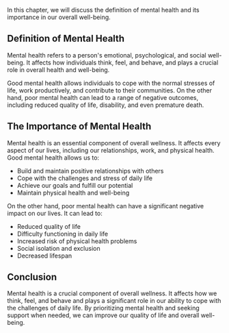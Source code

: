 
In this chapter, we will discuss the definition of mental health and its importance in our overall well-being.

Definition of Mental Health
---------------------------

Mental health refers to a person's emotional, psychological, and social well-being. It affects how individuals think, feel, and behave, and plays a crucial role in overall health and well-being.

Good mental health allows individuals to cope with the normal stresses of life, work productively, and contribute to their communities. On the other hand, poor mental health can lead to a range of negative outcomes, including reduced quality of life, disability, and even premature death.

The Importance of Mental Health
-------------------------------

Mental health is an essential component of overall wellness. It affects every aspect of our lives, including our relationships, work, and physical health. Good mental health allows us to:

* Build and maintain positive relationships with others
* Cope with the challenges and stress of daily life
* Achieve our goals and fulfill our potential
* Maintain physical health and well-being

On the other hand, poor mental health can have a significant negative impact on our lives. It can lead to:

* Reduced quality of life
* Difficulty functioning in daily life
* Increased risk of physical health problems
* Social isolation and exclusion
* Decreased lifespan

Conclusion
----------

Mental health is a crucial component of overall wellness. It affects how we think, feel, and behave and plays a significant role in our ability to cope with the challenges of daily life. By prioritizing mental health and seeking support when needed, we can improve our quality of life and overall well-being.
